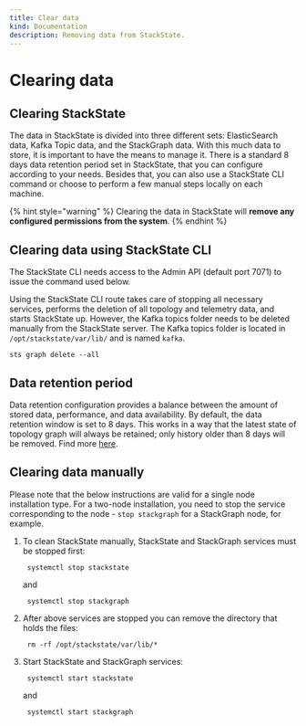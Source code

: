 ```yaml
---
title: Clear data
kind: Documentation
description: Removing data from StackState.
---
```


# Clearing data

## Clearing StackState

The data in StackState is divided into three different sets: ElasticSearch data, Kafka Topic data, and the StackGraph data. With this much data to store, it is important to have the means to manage it. There is a standard 8 days data retention period set in StackState, that you can configure according to your needs. Besides that, you can also use a StackState CLI command or choose to perform a few manual steps locally on each machine.

{% hint style="warning" %}
Clearing the data in StackState will **remove any configured permissions from the system**.
{% endhint %}

## Clearing data using StackState CLI

The StackState CLI needs access to the Admin API \(default port 7071\) to issue the command used below.

Using the StackState CLI route takes care of stopping all necessary services, performs the deletion of all topology and telemetry data, and starts StackState up. However, the Kafka topics folder needs to be deleted manually from the StackState server. The Kafka topics folder is located in `/opt/stackstate/var/lib/` and is named `kafka`.

```text
sts graph delete --all
```

## Data retention period

Data retention configuration provides a balance between the amount of stored data, performance, and data availability. By default, the data retention window is set to 8 days. This works in a way that the latest state of topology graph will always be retained; only history older than 8 days will be removed. Find more [here](retention.md).

## Clearing data manually

Please note that the below instructions are valid for a single node installation type. For a two-node installation, you need to stop the service corresponding to the node - `stop stackgraph` for a StackGraph node, for example.

1. To clean StackState manually, StackState and StackGraph services must be stopped first:

   ```text
    systemctl stop stackstate
   ```

   and

   ```text
    systemctl stop stackgraph
   ```

2. After above services are stopped you can remove the directory that holds the files:

   ```text
    rm -rf /opt/stackstate/var/lib/*
   ```

3. Start StackState and StackGraph services:

   ```text
    systemctl start stackstate
   ```

   and

   ```text
    systemctl start stackgraph
   ```

